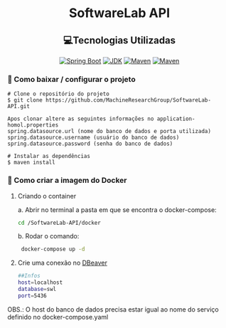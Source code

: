 <h1 align="center">SoftwareLab API</h1>

<!-- 
<p align="center">
 <img src="softwarelab.png" width="520" alt="SoftwareLab Logo" /> -->


<h2 align="center">💻Tecnologias Utilizadas </h2>
<p align="center">
<a href="https://docs.spring.io/spring-boot/docs/2.5.3.RELEASE/reference/html/"><img alt="Spring Boot" src="https://img.shields.io/badge/Spring Boot-2.5.3-brightgreen.svg"/></a>
<!-- <a href="https://www.codacy.com?utm_source=github.com&amp;utm_medium=referral&amp;utm_content=MachineResearchGroup/SoftwareLab-API&amp;utm_campaign=Badge_Grade"><img src="https://app.codacy.com/project/badge/Grade/cf253d76b9fa4d4887191a74c6bc30a9"/></a> -->
<a href="https://www.oracle.com/technetwork/java/javase/downloads/index.html"><img alt="JDK" src="https://img.shields.io/badge/JDK-16-orange.svg"/></a>
<a href="https://maven.apache.org/"><img alt="Maven" src="https://img.shields.io/badge/Maven-4.0.0-yellowgreen.svg"/></a>
<a href="https://maven.apache.org/"><img alt="Maven" src="https://img.shields.io/badge/PostgreSQL-blue.svg"/></a>
</p>

### 📁 Como baixar / configurar o projeto

``` 
# Clone o repositório do projeto
$ git clone https://github.com/MachineResearchGroup/SoftwareLab-API.git

Apos clonar altere as seguintes informações no application-homol.properties
spring.datasource.url (nome do banco de dados e porta utilizada)
spring.datasource.username (usuário do banco de dados)
spring.datasource.password (senha do banco de dados)

# Instalar as dependências
$ maven install 
```

### 🐋 Como criar a imagem do Docker

1. Criando o container
   
   a. Abrir no terminal a pasta em que se encontra o docker-compose:
    ```sh
    cd /SoftwareLab-API/docker
    ```
   b. Rodar o comando:
   ```sh
    docker-compose up -d
    ```
2. Crie uma conexão no [DBeaver]
    ```sh
    ##Infos
    host=localhost
    database=swl
    port=5436
    ```

OBS.: O host do banco de dados precisa estar igual ao nome do serviço definido no docker-compose.yaml


[//]: # (These are reference links used in the body of this note and get stripped out when the markdown processor does its job. 
There is no need to format nicely because it shouldn't be seen. Thanks SO - http://stackoverflow.com/questions/4823468/store-comments-in-markdown-syntax)

[DBeaver]: <https://dbeaver.io/download/>
